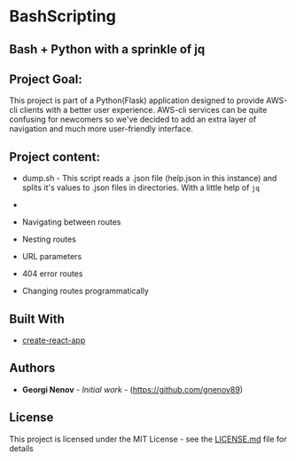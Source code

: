 # BashScripting






## Bash + Python with a sprinkle of jq

## Project Goal:

This project is part of a Python(Flask) application designed to provide AWS-cli clients with a better user experience. AWS-cli services can be quite confusing for newcomers so we've decided to add an extra layer of navigation and much more user-friendly interface.

## Project content:

* dump.sh - This script reads a .json file (help.json in this instance) and splits it's values to .json files in directories. With a little help of ```jq```

* 
* Navigating between routes
* Nesting routes
* URL parameters
* 404 error routes
* Changing routes programmatically


## Built With

* [create-react-app](https://reactjs.org/docs/create-a-new-react-app.html)





## Authors

* **Georgi Nenov** - *Initial work* - (https://github.com/gnenov89)



## License

This project is licensed under the MIT License - see the [LICENSE.md](LICENSE.md) file for details
